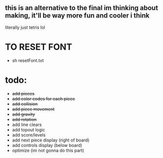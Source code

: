 ## this is an alternative to the final im thinking about making, it'll be way more fun and cooler i think

literally just tetris lol

# **TO RESET FONT**
- sh resetFont.txt

# todo:

- ~~add pieces~~ 
- ~~add color codes for each piece~~
- ~~add collision~~
- ~~add piece movement~~
- ~~add gravity~~
- ~~add rotation~~
- add line clears
- add topout logic
- add score/levels
- add next piece display (right of board)
- add controls display (below board)
- optimize (im not gonna do this part)
